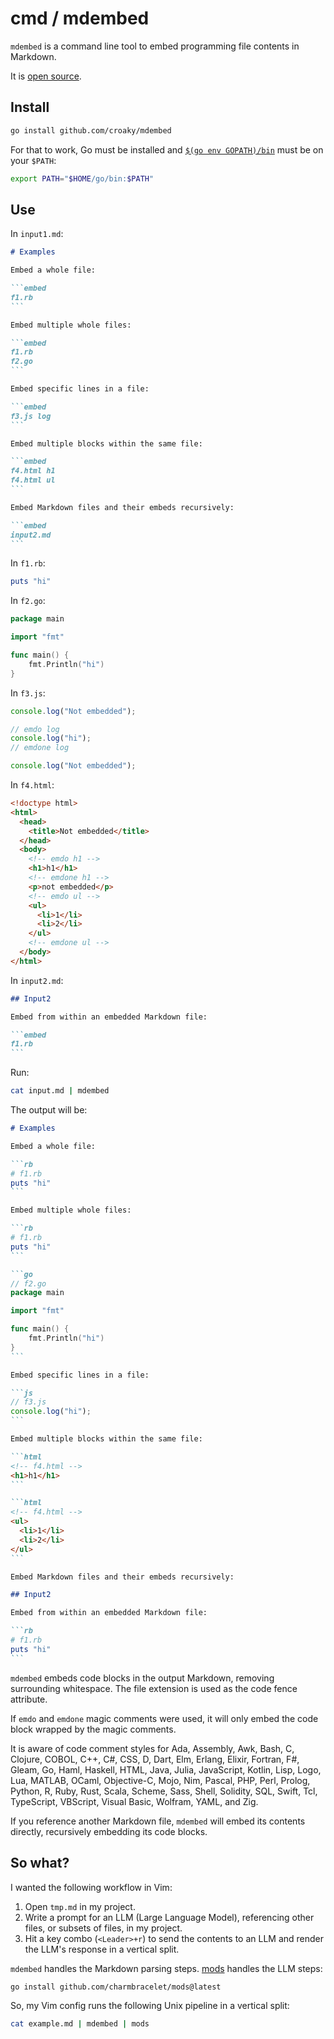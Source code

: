 # cmd / mdembed

`mdembed` is a command line tool to embed programming file contents in Markdown.

It is [open source](https://github.com/croaky/mdembed).

## Install

```sh
go install github.com/croaky/mdembed
```

For that to work, Go must be installed and
<a href="https://go.dev/wiki/SettingGOPATH" target="_blank">`$(go env GOPATH)/bin`</a>
must be on your `$PATH`:

```sh
export PATH="$HOME/go/bin:$PATH"
```

## Use

In `input1.md`:

````md
# Examples

Embed a whole file:

```embed
f1.rb
```

Embed multiple whole files:

```embed
f1.rb
f2.go
```

Embed specific lines in a file:

```embed
f3.js log
```

Embed multiple blocks within the same file:

```embed
f4.html h1
f4.html ul
```

Embed Markdown files and their embeds recursively:

```embed
input2.md
```
````

In `f1.rb`:

```rb
puts "hi"
```

In `f2.go`:

```go
package main

import "fmt"

func main() {
    fmt.Println("hi")
}
```

In `f3.js`:

```js
console.log("Not embedded");

// emdo log
console.log("hi");
// emdone log

console.log("Not embedded");
```

In `f4.html`:

```html
<!doctype html>
<html>
  <head>
    <title>Not embedded</title>
  </head>
  <body>
    <!-- emdo h1 -->
    <h1>h1</h1>
    <!-- emdone h1 -->
    <p>not embedded</p>
    <!-- emdo ul -->
    <ul>
      <li>1</li>
      <li>2</li>
    </ul>
    <!-- emdone ul -->
  </body>
</html>
```

In `input2.md`:

````md
## Input2

Embed from within an embedded Markdown file:

```embed
f1.rb
```
````

Run:

```bash
cat input.md | mdembed
```

The output will be:

````md
# Examples

Embed a whole file:

```rb
# f1.rb
puts "hi"
```

Embed multiple whole files:

```rb
# f1.rb
puts "hi"
```

```go
// f2.go
package main

import "fmt"

func main() {
    fmt.Println("hi")
}
```

Embed specific lines in a file:

```js
// f3.js
console.log("hi");
```

Embed multiple blocks within the same file:

```html
<!-- f4.html -->
<h1>h1</h1>
```

```html
<!-- f4.html -->
<ul>
  <li>1</li>
  <li>2</li>
</ul>
```

Embed Markdown files and their embeds recursively:

## Input2

Embed from within an embedded Markdown file:

```rb
# f1.rb
puts "hi"
```
````

`mdembed` embeds code blocks in the output Markdown,
removing surrounding whitespace.
The file extension is used as the code fence attribute.

If `emdo` and `emdone` magic comments were used, it will only embed the code
block wrapped by the magic comments.

It is aware of code comment styles for Ada, Assembly, Awk, Bash, C, Clojure,
COBOL, C++, C#, CSS, D, Dart, Elm, Erlang, Elixir, Fortran, F#, Gleam, Go, Haml,
Haskell, HTML, Java, Julia, JavaScript, Kotlin, Lisp, Logo, Lua, MATLAB, OCaml,
Objective-C, Mojo, Nim, Pascal, PHP, Perl, Prolog, Python, R, Ruby, Rust, Scala,
Scheme, Sass, Shell, Solidity, SQL, Swift, Tcl, TypeScript, VBScript, Visual
Basic, Wolfram, YAML, and Zig.

If you reference another Markdown file, `mdembed` will embed its contents
directly, recursively embedding its code blocks.

## So what?

I wanted the following workflow in Vim:

1. Open `tmp.md` in my project.
2. Write a prompt for an LLM (Large Language Model),
   referencing other files, or subsets of files, in my project.
3. Hit a key combo (`<Leader>+r`) to send the contents to an LLM
   and render the LLM's response in a vertical split.

`mdembed` handles the Markdown parsing steps.
[mods](https://github.com/charmbracelet/mods) handles the LLM steps:

```bash
go install github.com/charmbracelet/mods@latest
```

So, my Vim config runs the following Unix pipeline in a vertical split:

```bash
cat example.md | mdembed | mods
```
